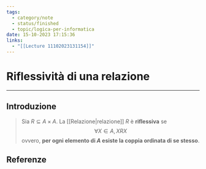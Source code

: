 ```yaml
---
tags:
  - category/note
  - status/finished
  - topic/logica-per-informatica
date: 15-10-2023 17:15:36
links:
  - "[[Lecture 11102023131154]]"
---
```

# Riflessività di una relazione
---
## Introduzione
> Sia $R \subseteq A \times A$. La [[Relazione|relazione]] $R$ è **riflessiva** se
> $$\forall X \in A, XRX$$
> ovvero, **per ogni elemento di $A$ esiste la coppia ordinata di se stesso**.

## Referenze